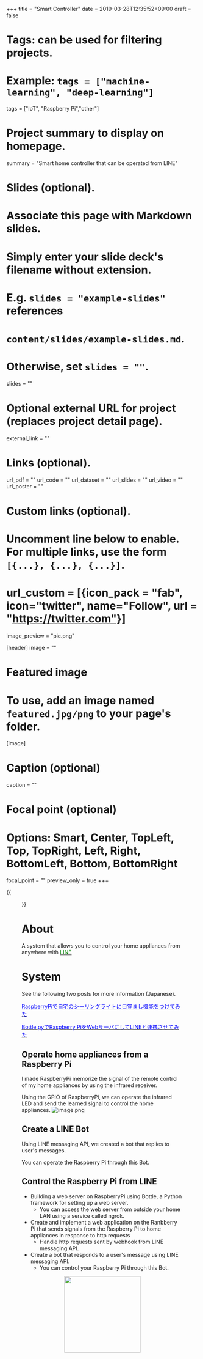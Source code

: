 +++
title = "Smart Controller"
date = 2019-03-28T12:35:52+09:00
draft = false

# Tags: can be used for filtering projects.
# Example: `tags = ["machine-learning", "deep-learning"]`
tags = ["IoT", "Raspberry Pi","other"]

# Project summary to display on homepage.
summary = "Smart home controller that can be operated from LINE"

# Slides (optional).
#   Associate this page with Markdown slides.
#   Simply enter your slide deck's filename without extension.
#   E.g. `slides = "example-slides"` references 
#   `content/slides/example-slides.md`.
#   Otherwise, set `slides = ""`.
slides = ""

# Optional external URL for project (replaces project detail page).
external_link = ""

# Links (optional).
url_pdf = ""
url_code = ""
url_dataset = ""
url_slides = ""
url_video = ""
url_poster = ""

# Custom links (optional).
#   Uncomment line below to enable. For multiple links, use the form `[{...}, {...}, {...}]`.
# url_custom = [{icon_pack = "fab", icon="twitter", name="Follow", url = "https://twitter.com"}]

image_preview = "pic.png"

[header]
image = ""

# Featured image
# To use, add an image named `featured.jpg/png` to your page's folder. 
[image]
  # Caption (optional)
  caption = ""

  # Focal point (optional)
  # Options: Smart, Center, TopLeft, Top, TopRight, Left, Right, BottomLeft, Bottom, BottomRight
  focal_point = ""
  preview_only = true
+++

{{<figure src = "featured.png">}}
# About
A system that allows you to control your home appliances from anywhere with [<font color = "green">LINE</font>](https://line.me/ja/)

# System
See the following two posts for more information (Japanese).

[<font color='blue'>RaspberryPiで自宅のシーリングライトに目覚まし機能をつけてみた</font>](https://qiita.com/AceZeami/items/6099d3ace9ec3e26d571)

[<font color='blue'>Bottle.pyでRaspberry PiをWebサーバにしてLINEと連携させてみた</font>](https://qiita.com/AceZeami/items/41eb122dcb0feda0eae7)

## Operate home appliances from a Raspberry Pi
I made RaspberryPi memorize the signal of the remote control of my home appliances by using the infrared receiver.

Using the GPIO of RaspberryPi, we can operate the infrared LED and send the learned signal to control the home appliances.
![image.png](https://qiita-image-store.s3.amazonaws.com/0/340630/ee003708-e39b-3bf7-df78-3144582400a8.png)

## Create a LINE Bot
Using LINE messaging API, we created a bot that replies to user's messages.

You can operate the Raspberry Pi through this Bot.

## Control the Raspberry Pi from LINE
- Building a web server on RaspberryPi using Bottle, a Python framework for setting up a web server.
  - You can access the web server from outside your home LAN using a service called ngrok.
- Create and implement a web application on the Ranbberry Pi that sends signals from the Raspberry Pi to home appliances in response to http requests
  - Handle http requests sent by webhook from LINE messaging API.
- Create a bot that responds to a user's message using LINE messaging API.
  - You can control your Raspberry Pi through this Bot.

<div align="center">
<img src="https://qiita-image-store.s3.amazonaws.com/0/340630/6500d2ae-021f-10ff-bea6-a262de4dd930.gif" width="200">
</div>
